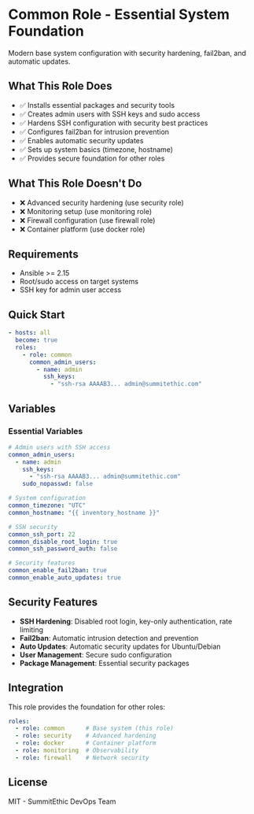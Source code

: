 # Common Role - Essential System Foundation

Modern base system configuration with security hardening, fail2ban, and automatic updates.

## What This Role Does

- ✅ Installs essential packages and security tools
- ✅ Creates admin users with SSH keys and sudo access
- ✅ Hardens SSH configuration with security best practices
- ✅ Configures fail2ban for intrusion prevention
- ✅ Enables automatic security updates
- ✅ Sets up system basics (timezone, hostname)
- ✅ Provides secure foundation for other roles

## What This Role Doesn't Do

- ❌ Advanced security hardening (use security role)
- ❌ Monitoring setup (use monitoring role)
- ❌ Firewall configuration (use firewall role)
- ❌ Container platform (use docker role)

## Requirements

- Ansible >= 2.15
- Root/sudo access on target systems
- SSH key for admin user access

## Quick Start

```yaml
- hosts: all
  become: true
  roles:
    - role: common
      common_admin_users:
        - name: admin
          ssh_keys:
            - "ssh-rsa AAAAB3... admin@summitethic.com"
```

## Variables

### Essential Variables

```yaml
# Admin users with SSH access
common_admin_users:
  - name: admin
    ssh_keys:
      - "ssh-rsa AAAAB3... admin@summitethic.com"
    sudo_nopasswd: false

# System configuration
common_timezone: "UTC"
common_hostname: "{{ inventory_hostname }}"

# SSH security
common_ssh_port: 22
common_disable_root_login: true
common_ssh_password_auth: false

# Security features
common_enable_fail2ban: true
common_enable_auto_updates: true
```

## Security Features

- **SSH Hardening**: Disabled root login, key-only authentication, rate limiting
- **Fail2ban**: Automatic intrusion detection and prevention
- **Auto Updates**: Automatic security updates for Ubuntu/Debian
- **User Management**: Secure sudo configuration
- **Package Management**: Essential security packages

## Integration

This role provides the foundation for other roles:

```yaml
roles:
  - role: common      # Base system (this role)
  - role: security    # Advanced hardening
  - role: docker      # Container platform
  - role: monitoring  # Observability
  - role: firewall    # Network security
```

## License

MIT - SummitEthic DevOps Team
